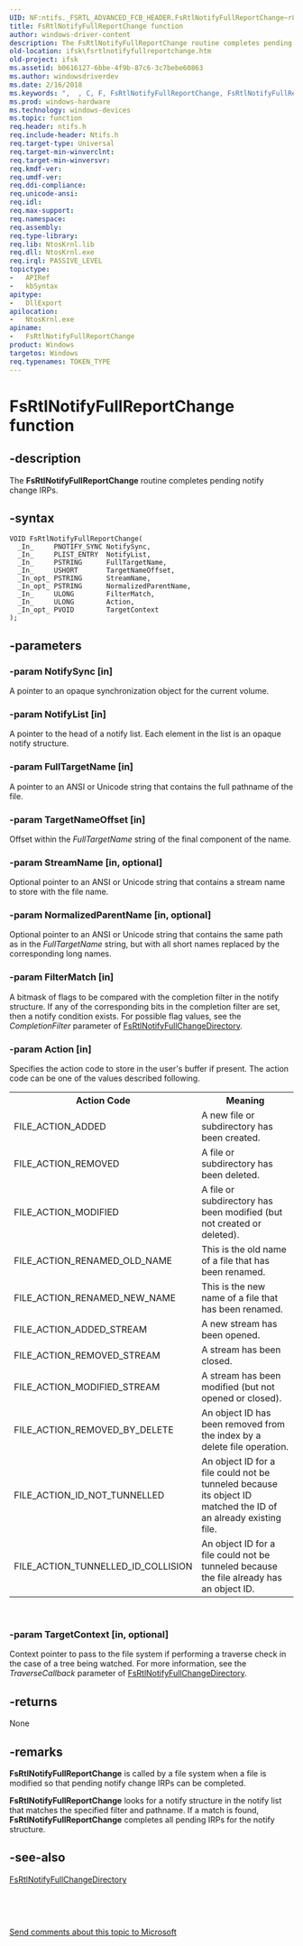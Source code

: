 ```yaml
---
UID: NF:ntifs._FSRTL_ADVANCED_FCB_HEADER.FsRtlNotifyFullReportChange~r8
title: FsRtlNotifyFullReportChange function
author: windows-driver-content
description: The FsRtlNotifyFullReportChange routine completes pending notify change IRPs.
old-location: ifsk\fsrtlnotifyfullreportchange.htm
old-project: ifsk
ms.assetid: b0616127-6bbe-4f9b-87c6-3c7bebe60863
ms.author: windowsdriverdev
ms.date: 2/16/2018
ms.keywords: ",  , C, F, FsRtlNotifyFullReportChange, FsRtlNotifyFullReportChange routine [Installable File System Drivers], N, R, a, e, f, fsrtlref_1107429f-a697-40a9-8336-b9a145b476b9.xml, g, h, i, ifsk.fsrtlnotifyfullreportchange, l, n, ntifs/FsRtlNotifyFullReportChange, o, p, r, s, t, u, y"
ms.prod: windows-hardware
ms.technology: windows-devices
ms.topic: function
req.header: ntifs.h
req.include-header: Ntifs.h
req.target-type: Universal
req.target-min-winverclnt: 
req.target-min-winversvr: 
req.kmdf-ver: 
req.umdf-ver: 
req.ddi-compliance: 
req.unicode-ansi: 
req.idl: 
req.max-support: 
req.namespace: 
req.assembly: 
req.type-library: 
req.lib: NtosKrnl.lib
req.dll: NtosKrnl.exe
req.irql: PASSIVE_LEVEL
topictype:
-	APIRef
-	kbSyntax
apitype:
-	DllExport
apilocation:
-	NtosKrnl.exe
apiname:
-	FsRtlNotifyFullReportChange
product: Windows
targetos: Windows
req.typenames: TOKEN_TYPE
---
```


# FsRtlNotifyFullReportChange function


## -description


The <b>FsRtlNotifyFullReportChange</b> routine completes pending notify change IRPs. 


## -syntax


````
VOID FsRtlNotifyFullReportChange(
  _In_     PNOTIFY_SYNC NotifySync,
  _In_     PLIST_ENTRY  NotifyList,
  _In_     PSTRING      FullTargetName,
  _In_     USHORT       TargetNameOffset,
  _In_opt_ PSTRING      StreamName,
  _In_opt_ PSTRING      NormalizedParentName,
  _In_     ULONG        FilterMatch,
  _In_     ULONG        Action,
  _In_opt_ PVOID        TargetContext
);
````


## -parameters




### -param NotifySync [in]

A pointer to an opaque synchronization object for the current volume.


### -param NotifyList [in]

A pointer to the head of a notify list. Each element in the list is an opaque notify structure.


### -param FullTargetName [in]

A pointer to an ANSI or Unicode string that contains the full pathname of the file.


### -param TargetNameOffset [in]

Offset within the <i>FullTargetName</i> string of the final component of the name.


### -param StreamName [in, optional]

Optional pointer to an ANSI or Unicode string that contains a stream name to store with the file name.


### -param NormalizedParentName [in, optional]

Optional pointer to an ANSI or Unicode string that contains the same path as in the <i>FullTargetName</i> string, but with all short names replaced by the corresponding long names.


### -param FilterMatch [in]

A bitmask of flags to be compared with the completion filter in the notify structure. If any of the corresponding bits in the completion filter are set, then a notify condition exists. For possible flag values, see the <i>CompletionFilter</i> parameter of <a href="..\rxprocs\nf-rxprocs-fsrtlnotifyfullchangedirectory.md">FsRtlNotifyFullChangeDirectory</a>.


### -param Action [in]

Specifies the action code to store in the user's buffer if present. The action code can be one of the values described following.

<table>
<tr>
<th>Action Code</th>
<th>Meaning</th>
</tr>
<tr>
<td>
FILE_ACTION_ADDED

</td>
<td>
A new file or subdirectory has been created.

</td>
</tr>
<tr>
<td>
FILE_ACTION_REMOVED

</td>
<td>
A file or subdirectory has been deleted.

</td>
</tr>
<tr>
<td>
FILE_ACTION_MODIFIED

</td>
<td>
A file or subdirectory has been modified (but not created or deleted).

</td>
</tr>
<tr>
<td>
FILE_ACTION_RENAMED_OLD_NAME

</td>
<td>
This is the old name of a file that has been renamed.

</td>
</tr>
<tr>
<td>
FILE_ACTION_RENAMED_NEW_NAME

</td>
<td>
This is the new name of a file that has been renamed.

</td>
</tr>
<tr>
<td>
FILE_ACTION_ADDED_STREAM

</td>
<td>
A new stream has been opened.

</td>
</tr>
<tr>
<td>
FILE_ACTION_REMOVED_STREAM

</td>
<td>
A stream has been closed.

</td>
</tr>
<tr>
<td>
FILE_ACTION_MODIFIED_STREAM

</td>
<td>
A stream has been modified (but not opened or closed).

</td>
</tr>
<tr>
<td>
FILE_ACTION_REMOVED_BY_DELETE

</td>
<td>
An object ID has been removed from the index by a delete file operation.

</td>
</tr>
<tr>
<td>
FILE_ACTION_ID_NOT_TUNNELLED

</td>
<td>
An object ID for a file could not be tunneled because its object ID matched the ID of an already existing file.

</td>
</tr>
<tr>
<td>
FILE_ACTION_TUNNELLED_ID_COLLISION

</td>
<td>
An object ID for a file could not be tunneled because the file already has an object ID.

</td>
</tr>
</table>
 


### -param TargetContext [in, optional]

Context pointer to pass to the file system if performing a traverse check in the case of a tree being watched. For more information, see the <i>TraverseCallback</i> parameter of <a href="..\rxprocs\nf-rxprocs-fsrtlnotifyfullchangedirectory.md">FsRtlNotifyFullChangeDirectory</a>.


## -returns



None




## -remarks



<b>FsRtlNotifyFullReportChange</b> is called by a file system when a file is modified so that pending notify change IRPs can be completed. 

<b>FsRtlNotifyFullReportChange</b> looks for a notify structure in the notify list that matches the specified filter and pathname. If a match is found, <b>FsRtlNotifyFullReportChange</b> completes all pending IRPs for the notify structure. 




## -see-also

<a href="..\rxprocs\nf-rxprocs-fsrtlnotifyfullchangedirectory.md">FsRtlNotifyFullChangeDirectory</a>



 

 

<a href="mailto:wsddocfb@microsoft.com?subject=Documentation%20feedback [ifsk\ifsk]:%20FsRtlNotifyFullReportChange routine%20 RELEASE:%20(2/16/2018)&amp;body=%0A%0APRIVACY STATEMENT%0A%0AWe use your feedback to improve the documentation. We don't use your email address for any other purpose, and we'll remove your email address from our system after the issue that you're reporting is fixed. While we're working to fix this issue, we might send you an email message to ask for more info. Later, we might also send you an email message to let you know that we've addressed your feedback.%0A%0AFor more info about Microsoft's privacy policy, see http://privacy.microsoft.com/en-us/default.aspx." title="Send comments about this topic to Microsoft">Send comments about this topic to Microsoft</a>

